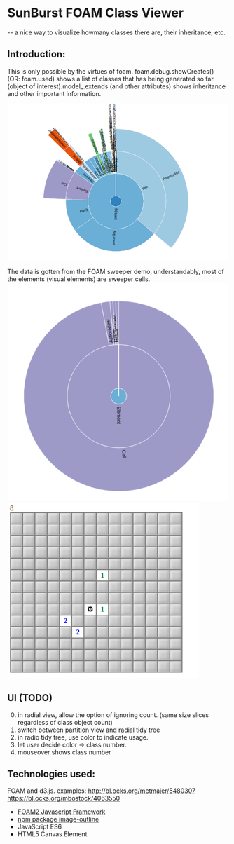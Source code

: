 # SunBurst FOAM Class Viewer
-- a nice way to visualize howmany classes there are, their inheritance, etc. 

## Introduction: 

This is only possible by the virtues of foam. 
foam.debug.showCreates() (OR: foam.used) shows a list of classes that has being generated so far. 
(object of interest).model_.extends (and other attributes) shows inheritance and other important information. 

![original](https://github.com/uwyang/SunburstFOAMClassViewer/blob/master/examples/burst1.png "original")

The data is gotten from the FOAM sweeper demo, understandably, most of the elements (visual elements) are sweeper cells. 
![zoomin](https://github.com/uwyang/SunburstFOAMClassViewer/blob/master/examples/burst2.png "zoomin")
![sweeper](https://github.com/uwyang/SunburstFOAMClassViewer/blob/master/examples/sweeper.png "sweeper")

## UI (TODO)

0) in radial view, allow the option of ignoring count. 
(same size slices regardless of class object count)
1) switch between partition view and radial tidy tree
2) in radio tidy tree, use color to indicate usage. 
3) let user decide color -> class number. 
4) mouseover shows class number

## Technologies used: 

FOAM and d3.js. 
examples: 
http://bl.ocks.org/metmajer/5480307
https://bl.ocks.org/mbostock/4063550

- [FOAM2 Javascript Framework](https://github.com/foam-framework/foam2 "FOAM2 Github page")
- [npm package image-outline](https://www.npmjs.com/package/image-outline "npm image-outline page")
- JavaScript ES6
- HTML5 Canvas Element


